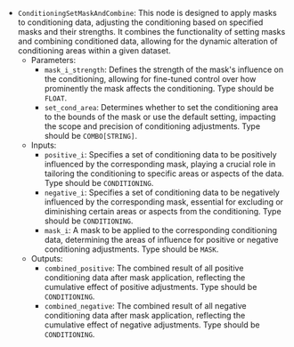- `ConditioningSetMaskAndCombine`: This node is designed to apply masks to conditioning data, adjusting the conditioning based on specified masks and their strengths. It combines the functionality of setting masks and combining conditioned data, allowing for the dynamic alteration of conditioning areas within a given dataset.
    - Parameters:
        - `mask_i_strength`: Defines the strength of the mask's influence on the conditioning, allowing for fine-tuned control over how prominently the mask affects the conditioning. Type should be `FLOAT`.
        - `set_cond_area`: Determines whether to set the conditioning area to the bounds of the mask or use the default setting, impacting the scope and precision of conditioning adjustments. Type should be `COMBO[STRING]`.
    - Inputs:
        - `positive_i`: Specifies a set of conditioning data to be positively influenced by the corresponding mask, playing a crucial role in tailoring the conditioning to specific areas or aspects of the data. Type should be `CONDITIONING`.
        - `negative_i`: Specifies a set of conditioning data to be negatively influenced by the corresponding mask, essential for excluding or diminishing certain areas or aspects from the conditioning. Type should be `CONDITIONING`.
        - `mask_i`: A mask to be applied to the corresponding conditioning data, determining the areas of influence for positive or negative conditioning adjustments. Type should be `MASK`.
    - Outputs:
        - `combined_positive`: The combined result of all positive conditioning data after mask application, reflecting the cumulative effect of positive adjustments. Type should be `CONDITIONING`.
        - `combined_negative`: The combined result of all negative conditioning data after mask application, reflecting the cumulative effect of negative adjustments. Type should be `CONDITIONING`.
